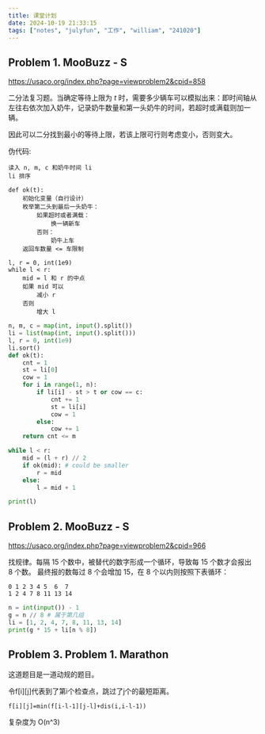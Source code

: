 ```yaml
---
title: 课堂计划
date: 2024-10-19 21:33:15
tags: ["notes", "julyfun", "工作", "william", "241020"]
---
```

## Problem 1. MooBuzz - S

https://usaco.org/index.php?page=viewproblem2&cpid=858

二分法复习题。当确定等待上限为 $t$ 时，需要多少辆车可以模拟出来：即时间轴从左往右依次加入奶牛，记录奶牛数量和第一头奶牛的时间，若超时或满载则加一辆。

因此可以二分找到最小的等待上限，若该上限可行则考虑变小，否则变大。

伪代码:

```
读入 n, m, c 和奶牛时间 li
li 排序

def ok(t):
    初始化变量（自行设计）
    枚举第二头到最后一头奶牛：
        如果超时或者满载：
            换一辆新车
        否则：
            奶牛上车
    返回车数量 <= 车限制

l, r = 0, int(1e9)
while l < r:
    mid = l 和 r 的中点
    如果 mid 可以
        减小 r
    否则
        增大 l
```

```python
n, m, c = map(int, input().split())
li = list(map(int, input().split()))
l, r = 0, int(1e9)
li.sort()
def ok(t):
    cnt = 1
    st = li[0]
    cow = 1
    for i in range(1, n):
        if li[i] - st > t or cow == c:
            cnt += 1
            st = li[i]
            cow = 1
        else:
            cow += 1
    return cnt <= m

while l < r:
    mid = (l + r) // 2
    if ok(mid): # could be smaller
        r = mid
    else:
        l = mid + 1

print(l)
```

## Problem 2. MooBuzz - S

https://usaco.org/index.php?page=viewproblem2&cpid=966

找规律。每隔 15 个数中，被替代的数字形成一个循环，导致每 15 个数才会报出 8 个数。 最终报的数每过 8 个会增加 15，在 8 个以内则按照下表循环：
```
0 1 2 3 4 5  6  7
1 2 4 7 8 11 13 14
```

```python
n = int(input()) - 1
g = n // 8 # 属于第几组
li = [1, 2, 4, 7, 8, 11, 13, 14]
print(g * 15 + li[n % 8])
```

## Problem 3. Problem 1. Marathon

这道题目是一道动规的题目。

令f[i][j]代表到了第i个检查点，跳过了j个的最短距离。

`f[i][j]=min(f[i-l-1][j-l]+dis(i,i-l-1))`

复杂度为 O(n^3)
